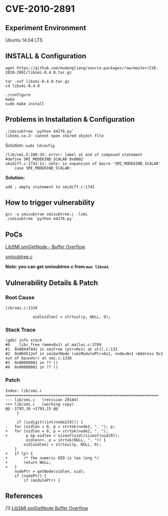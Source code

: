 # CVE-2010-2891

## Experiment Environment

Ubuntu 14.04 LTS

## INSTALL & Configuration

```
wget https://github.com/mudongliang/source-packages/raw/master/CVE-2010-2891/libsmi-0.4.8.tar.gz

tar -xvf libsmi-0.4.8.tar.gz
cd libsmi-0.4.8

./configure
make
sudo make install
```

## Problems in Installation & Configuration
```
./smisubtree `python 44276.py`
libsmi.so.2: cannot open shared object file
```
Solution: `sudo ldconfig`

```
/lib/smi.h:108:35: error: label at end of compound statement
#define SMI_MODEKIND_SCALAR	0x0002
smidiff.c:1742:11: note: in expansion of macro 'SMI_MODEKIND_SCALAR'
	case SMI_MODEKIND_SCALAR:
```

**Solution:**

```
add ; empty statement to smidiff.c:1742
```

## How to trigger vulnerability

```
gcc -o smisubtree smisubtree.c -lsmi
./smisubtree `python 44276.py`
```

## PoCs

[LibSMI smiGetNode - Buffer Overflow](https://www.exploit-db.com/exploits/15293/)

[smisubtree.c](https://www.ibr.cs.tu-bs.de/projects/libsmi/example.html?lang=de)

**Note: you can get smisubtree.c from `man libsmi`**

## Vulnerability Details & Patch

### Root Cause

```
lib/smi.c:1319

            oid[oidlen] = strtoul(p, NULL, 0);
```

### Stack Trace

```
(gdb) info stack
#0  __libc_free (mem=0x1) at malloc.c:3709
#1  0x0044f441 in smiFree (ptr=0x1) at util.c:133
#2  0x004512ef in smiGetNode (smiModulePtr=0x1, node=0x1 <Address 0x1 out of bounds>) at smi.c:1338
#3  0x00000001 in ?? ()
#4  0x00000001 in ?? ()
```

### Patch

```
Index: lib/smi.c
===================================================================
--- lib/smi.c   (revision 29144)
+++ lib/smi.c   (working copy)
@@ -1793,10 +1793,15 @@
     }
  
     if (isdigit((int)node2[0])) {
-   for (oidlen = 0, p = strtok(node2, ". "); p;
+   for (oidlen = 0, p = strtok(node2, ". ");
+        p && oidlen < sizeof(oid)/sizeof(oid[0]);
         oidlen++, p = strtok(NULL, ". ")) {
        oid[oidlen] = strtoul(p, NULL, 0);
    }
+   if (p) {
+       /* the numeric OID is too long */
+       return NULL;
+   }
    nodePtr = getNode(oidlen, oid);
    if (nodePtr) {
        if (modulePtr) {
```

## References

[1] [LibSMI smiGetNode Buffer Overflow](https://www.coresecurity.com/content/libsmi-smigetnode-buffer-overflow)
